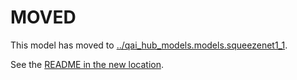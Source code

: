 
# MOVED
This model has moved to [../qai_hub_models.models.squeezenet1_1](../squeezenet1_1).

See the [README in the new location](../squeezenet1_1/README.md).
